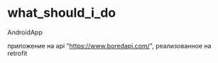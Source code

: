 # what_should_i_do
AndroidApp

приложение на api "https://www.boredapi.com/", реализованное на retrofit
